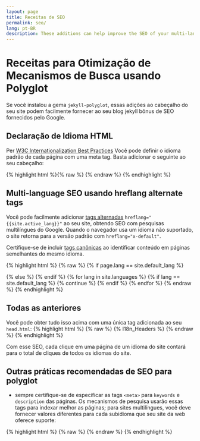 ```yaml
---
layout: page
title: Receitas de SEO
permalink: seo/
lang: pt-BR
description: These additions can help improve the SEO of your multi-language jekyll blog when using Polyglot.
---
```

# Receitas para Otimização de Mecanismos de Busca usando Polyglot

Se você instalou a gema `jekyll-polyglot`, essas adições ao cabeçalho do seu site podem facilmente fornecer ao seu blog jekyll bônus de SEO fornecidos pelo Google.

## Declaração de Idioma HTML

Per [W3C Internationalization Best Practices](http://www.w3.org/International/geo/html-tech/tech-lang.html#ri20060630.133615821)
Você pode definir o idioma padrão de cada página com uma meta tag. Basta adicionar o seguinte ao seu cabeçalho:

{% highlight html %}{% raw %}
<meta http-equiv="Content-Language" content="{{site.active_lang}}">
{% endraw %}
{% endhighlight %}

## Multi-language SEO usando hreflang alternate tags

Você pode facilmente adicionar [tags alternadas](https://developers.google.com/search/docs/specialty/international/localized-versions?hl=pt-BR) `hreflang="{{site.active_lang}}"` ao seu site, obtendo SEO com pesquisas multilíngues do Google. Quando o navegador usa um idioma não suportado, o site retorna para a versão padrão com `hreflang="x-default"`.

Certifique-se de incluir [tags canônicas](https://developers.google.com/search/docs/specialty/international/managing-multi-regional-sites?hl=pt-BR) ao identificar conteúdo em páginas semelhantes do mesmo idioma.

{% highlight html %}
{% raw %}
{% if page.lang == site.default_lang %}
<link rel="canonical"
      href="http://yoursite.com{{page.permalink}}" />
{% else %}
<link rel="canonical"
      href="http://yoursite.com/{{page.lang}}{{page.permalink}}" />
{% endif %}
<link rel="alternate"
      hreflang="{{site.default_lang}}"
      href="http://yoursite.com{{page.permalink}}" />
<link rel="alternate"
      hreflang="x-default"
      href="http://yoursite.com{{page.permalink}}" />
{% for lang in site.languages %}
{% if lang == site.default_lang %}
  {% continue %}
{% endif %}
<link rel="alternate"
    hreflang="{{lang}}"
    href="http://yoursite.com/{{lang}}{{page.permalink}}" />
{% endfor %}
{% endraw %}
{% endhighlight %}

## Todas as anteriores

Você pode obter tudo isso acima com uma única tag adicionada ao seu `head.html`:
{% highlight html %}
{% raw %}
{% I18n_Headers %}
{% endraw %}
{% endhighlight %}

Com esse SEO, cada clique em uma página de um idioma do site contará para o total de cliques de todos os idiomas do site.

## Outras práticas recomendadas de SEO para polyglot

* sempre certifique-se de especificar as tags `<meta>` para `keywords` e `description` das páginas. Os mecanismos de pesquisa usarão essas tags para indexar melhor as páginas; para sites multilíngues, você deve fornecer valores diferentes para cada subidioma que seu site da web oferece suporte:

{% highlight html %}
{% raw %}
  <meta name="description" content="{{ page.description | default: site.description[site.active_lang] }}">
  <meta name="keywords" content="{{ page.keywords | default: site.keywords[site.active_lang] }}">
{% endraw %}
{% endhighlight %}